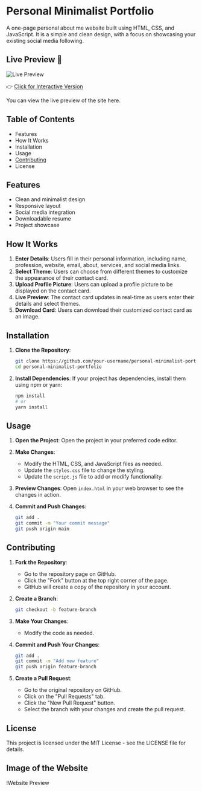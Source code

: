 # Personal Minimalist Portfolio

A one-page personal about me website built using HTML, CSS, and JavaScript. It is a simple and clean design, with a focus on showcasing your existing social media following.

## Live Preview 📱
![Live Preview](assets/live-preview.png)

👉 [Click for Interactive Version](https://rajath2005.github.io/Raj_res.github.io/preview.html)




You can view the live preview of the site here.

## Table of Contents

- Features
- How It Works
- Installation
- Usage
- [Contributing](#contributing)
- License

## Features

- Clean and minimalist design
- Responsive layout
- Social media integration
- Downloadable resume
- Project showcase

## How It Works

1. **Enter Details**: Users fill in their personal information, including name, profession, website, email, about, services, and social media links.
2. **Select Theme**: Users can choose from different themes to customize the appearance of their contact card.
3. **Upload Profile Picture**: Users can upload a profile picture to be displayed on the contact card.
4. **Live Preview**: The contact card updates in real-time as users enter their details and select themes.
5. **Download Card**: Users can download their customized contact card as an image.

## Installation

1. **Clone the Repository**:
    ```bash
    git clone https://github.com/your-username/personal-minimalist-portfolio.git
    cd personal-minimalist-portfolio
    ```

2. **Install Dependencies**:
    If your project has dependencies, install them using npm or yarn:
    ```bash
    npm install
    # or
    yarn install
    ```

## Usage

1. **Open the Project**:
    Open the project in your preferred code editor.

2. **Make Changes**:
    - Modify the HTML, CSS, and JavaScript files as needed.
    - Update the `styles.css` file to change the styling.
    - Update the `script.js` file to add or modify functionality.

3. **Preview Changes**:
    Open `index.html` in your web browser to see the changes in action.

4. **Commit and Push Changes**:
    ```bash
    git add .
    git commit -m "Your commit message"
    git push origin main
    ```

## Contributing

1. **Fork the Repository**:
    - Go to the repository page on GitHub.
    - Click the "Fork" button at the top right corner of the page.
    - GitHub will create a copy of the repository in your account.

2. **Create a Branch**:
    ```bash
    git checkout -b feature-branch
    ```

3. **Make Your Changes**:
    - Modify the code as needed.

4. **Commit and Push Your Changes**:
    ```bash
    git add .
    git commit -m "Add new feature"
    git push origin feature-branch
    ```

5. **Create a Pull Request**:
    - Go to the original repository on GitHub.
    - Click on the "Pull Requests" tab.
    - Click the "New Pull Request" button.
    - Select the branch with your changes and create the pull request.

## License

This project is licensed under the MIT License - see the LICENSE file for details.

## Image of the Website

!Website Preview
